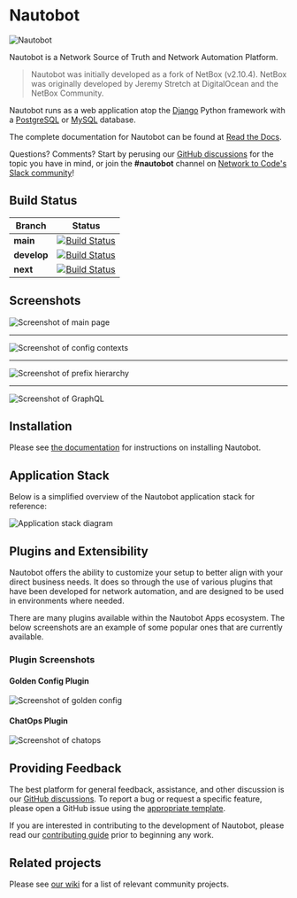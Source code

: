 # Nautobot

![Nautobot](https://raw.githubusercontent.com/nautobot/nautobot/develop/nautobot/docs/nautobot_logo.svg "Nautobot logo")

Nautobot is a Network Source of Truth and Network Automation Platform.

> Nautobot was initially developed as a fork of NetBox (v2.10.4).  NetBox was originally developed by Jeremy Stretch at DigitalOcean and the NetBox Community.

Nautobot runs as a web application atop the [Django](https://www.djangoproject.com/) Python framework with a
[PostgreSQL](https://www.postgresql.org/) or [MySQL](https://www.mysql.com) database.

The complete documentation for Nautobot can be found at [Read the Docs](https://nautobot.readthedocs.io/en/stable/).

Questions? Comments? Start by perusing our [GitHub discussions](https://github.com/nautobot/nautobot/discussions) for the topic you have in mind, or join the **#nautobot** channel on [Network to Code's Slack community](https://slack.networktocode.com/)!

## Build Status

| Branch      | Status |
|-------------|------------|
| **main** | [![Build Status](https://github.com/nautobot/nautobot/actions/workflows/ci_integration.yml/badge.svg?branch=main)](https://github.com/nautobot/nautobot/actions/workflows/ci_integration.yml) |
| **develop** | [![Build Status](https://github.com/nautobot/nautobot/actions/workflows/ci_integration.yml/badge.svg?branch=develop)](https://github.com/nautobot/nautobot/actions/workflows/ci_integration.yml) |
| **next** | [![Build Status](https://github.com/nautobot/nautobot/actions/workflows/ci_integration.yml/badge.svg?branch=next)](https://github.com/nautobot/nautobot/actions/workflows/ci_integration.yml) |

## Screenshots

![Screenshot of main page](https://raw.githubusercontent.com/nautobot/nautobot/develop/nautobot/docs/media/ss_main_page.png "Main page")

---

![Screenshot of config contexts](https://raw.githubusercontent.com/nautobot/nautobot/develop/nautobot/docs/media/ss_config_contexts.png "Config Contexts")

---

![Screenshot of prefix hierarchy](https://raw.githubusercontent.com/nautobot/nautobot/develop/nautobot/docs/media/ss_prefix_hierarchy.png "Prefix hierarchy")

---

![Screenshot of GraphQL](https://raw.githubusercontent.com/nautobot/nautobot/develop/nautobot/docs/media/ss_graphiql.png "GraphQL API")

## Installation

Please see [the documentation](https://nautobot.readthedocs.io/en/stable/installation/) for instructions on installing Nautobot.

## Application Stack

Below is a simplified overview of the Nautobot application stack for reference:

![Application stack diagram](https://raw.githubusercontent.com/nautobot/nautobot/develop/nautobot/docs/media/nautobot_application_stack_high_level.png "Application stack diagram")

## Plugins and Extensibility

Nautobot offers the ability to customize your setup to better align with your direct business needs. It does so through the use of various plugins that have been developed for network automation, and are designed to be used in environments where needed.

There are many plugins available within the Nautobot Apps ecosystem. The below screenshots are an example of some popular ones that are currently available.

### Plugin Screenshots

#### Golden Config Plugin

![Screenshot of golden config](https://raw.githubusercontent.com/nautobot/nautobot/develop/nautobot/docs/media/ss_plugin_golden_config.png "Golden config")

#### ChatOps Plugin

![Screenshot of chatops](https://raw.githubusercontent.com/nautobot/nautobot/develop/nautobot/docs/media/ss_plugin_chatops.png "ChatOps")

## Providing Feedback

The best platform for general feedback, assistance, and other discussion is our [GitHub discussions](https://github.com/nautobot/nautobot/discussions). To report a bug or request a specific feature, please open a GitHub issue using the [appropriate template](https://github.com/nautobot/nautobot/issues/new/choose).

If you are interested in contributing to the development of Nautobot, please read our [contributing guide](CONTRIBUTING.md) prior to beginning any work.

## Related projects

Please see [our wiki](https://github.com/nautobot/nautobot/wiki/Related-Projects) for a list of relevant community projects.
